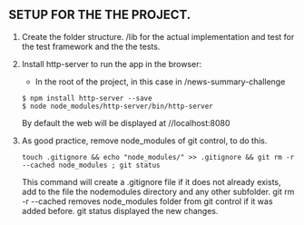 ## SETUP FOR THE THE PROJECT.

1. Create the folder structure. /lib for the actual implementation and
test for the test framework and the the tests.

2. Install http-server to run the app in the browser:
    - In the root of the project, in this case in /news-summary-challenge
    ```
    $ npm install http-server --save 
    $ node node_modules/http-server/bin/http-server
    ```
    By default the web will be displayed at //localhost:8080

3. As good practice, remove  node_modules of git control, to do this.

    ``` 
    touch .gitignore && echo "node_modules/" >> .gitignore && git rm -r --cached node_modules ; git status
    ```
    This command will create a .gitignore file if it does not already exists, add to the file the nodemodules directory and any other subfolder. 
    git rm -r --cached removes node_modules folder from git control if it was added before.
    git status displayed the new changes.






   
